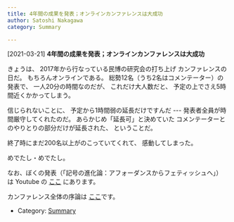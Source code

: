 ```yaml
---
title: 4年間の成果を発表；オンラインカンファレンスは大成功
author: Satoshi Nakagawa
category: Summary

---
```


[2021-03-21] **4年間の成果を発表；オンラインカンファレンスは大成功** 

 きょうは、
2017年から行なっている民博の研究会の打ち上げ
カンファレンスの日だ。
もちろんオンラインである。
総勢12名（うち2名はコメンテーター）の発表で、
一人20分の時間なのだが、
これだけ大人数だと、
予定の上でさえ5時間近くかかってしまう。

 信じられないことに、
予定から1時間弱の延長だけですんだ ---
発表者全員が時間厳守してくれたのだ。
あらかじめ「延長可」と決めていた
コメンテーターとのやりとりの部分だけが延長された、
ということだ。

 終了時にまだ200名以上がのこっていてくれて、
感動してしまった。

 めでたし・めでたし。

 なお、ぼくの発表（「記号の進化論：アフォーダンスからフェティッシュへ」）
は Youtube の
[ここ](https://youtu.be/5Vscr3VgnAg) にあります。

<!--more-->

 カンファレンス全体の序論は
[ここ](https://youtu.be/qajf30DJiZc)です。

- Category: [Summary](https://merapano.github.io/categories.html#Summary)

